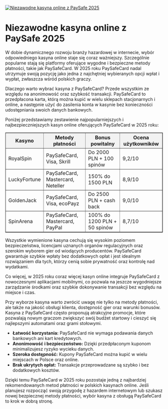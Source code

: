 [![Niezawodne kasyna online z PaySafe 2025](https://123-caf.pages.dev/gitsignup.png)](https://vrmoo.ru/Bt82HjjY)

<h1>Niezawodne kasyna online z PaySafe 2025</h1> <p>W dobie dynamicznego rozwoju branży hazardowej w internecie, wybór odpowiedniego kasyna online staje się coraz ważniejszy. Szczególnie popularne stają się platformy oferujące wygodne i bezpieczne metody płatności, takie jak PaySafeCard. W 2025 roku PaySafeCard nadal utrzymuje swoją pozycję jako jedna z najchętniej wybieranych opcji wpłat i wypłat, zwłaszcza wśród polskich graczy.</p> <p>Dlaczego warto wybrać kasyna z PaySafeCard? Przede wszystkim ze względu na anonimowość oraz szybkość transakcji. PaySafeCard to przedpłacona karta, którą można kupić w wielu sklepach stacjonarnych i online, a następnie użyć do zasilenia konta w kasynie bez konieczności udostępniania swoich danych bankowych.</p> <p>Poniżej przedstawiamy zestawienie najpopularniejszych i najbezpieczniejszych kasyn online oferujących PaySafeCard w 2025 roku:</p> <table border="1" cellpadding="8" cellspacing="0" style="border-collapse: collapse; width: 100%; max-width: 700px;">   <thead>     <tr style="background-color: #f2f2f2;">       <th>Kasyno</th>       <th>Metody płatności</th>       <th>Bonus powitalny</th>       <th>Ocena użytkowników</th>     </tr>   </thead>   <tbody>     <tr>       <td>RoyalSpin</td>       <td>PaySafeCard, Visa, Skrill</td>       <td>Do 2000 PLN + 100 spinów</td>       <td>9,2/10</td>     </tr>     <tr>       <td>LuckyFortune</td>       <td>PaySafeCard, Mastercard, Neteller</td>       <td>150% do 1500 PLN</td>       <td>8,9/10</td>     </tr>     <tr>       <td>GoldenJack</td>       <td>PaySafeCard, Visa, ecoPayz</td>       <td>Do 2500 PLN + cash back</td>       <td>9,0/10</td>     </tr>     <tr>       <td>SpinArena</td>       <td>PaySafeCard, Mastercard, PayPal</td>       <td>100% do 1200 PLN + 50 spinów</td>       <td>8,7/10</td>     </tr>   </tbody> </table> <p>Wszystkie wymienione kasyna cechują się wysokim poziomem bezpieczeństwa, licencjami uznanych organów regulacyjnych oraz szerokim wyborem gier od wiodących producentów. PaySafeCard gwarantuje szybkie wpłaty bez dodatkowych opłat i jest idealnym rozwiązaniem dla tych, którzy cenią sobie prywatność oraz kontrolę nad wydatkami.</p> <p>Co więcej, w 2025 roku coraz więcej kasyn online integruje PaySafeCard z nowoczesnymi aplikacjami mobilnymi, co pozwala na jeszcze wygodniejsze zarządzanie środkami oraz szybkie dokonywanie transakcji bez względu na miejsce i czas.</p> <p>Przy wyborze kasyna warto zwrócić uwagę nie tylko na metody płatności, ale także na jakość obsługi klienta, dostępność gier oraz warunki bonusów. Kasyna z PaySafeCard często proponują atrakcyjne promocje, które pozwalają nowym graczom zwiększyć swój budżet startowy i cieszyć się najlepszymi automatami oraz grami stołowymi.</p> <ul>   <li><strong>Łatwość korzystania:</strong> PaySafeCard nie wymaga podawania danych bankowych ani kart kredytowych.</li>   <li><strong>Anonimowość i bezpieczeństwo:</strong> Dzięki przedpłaconym kuponom minimalizujesz ryzyko wycieku danych.</li>   <li><strong>Szeroka dostępność:</strong> Kupony PaySafeCard można kupić w wielu miejscach w Polsce oraz online.</li>   <li><strong>Brak ukrytych opłat:</strong> Transakcje przeprowadzane są szybko i bez dodatkowych kosztów.</li> </ul> <p>Dzięki temu PaySafeCard w 2025 roku pozostaje jedną z najbardziej rekomendowanych metod płatności w polskich kasynach online. Jeśli planujesz rozpocząć swoją przygodę z hazardem internetowym lub szukasz nowej bezpiecznej metody płatności, wybór kasyna z obsługą PaySafeCard to krok w dobrą stronę.</p>